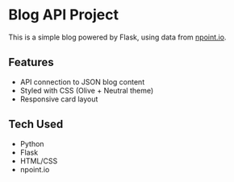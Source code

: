 # Blog API Project

This is a simple blog powered by Flask, using data from [npoint.io](https://www.npoint.io/).

## Features
- API connection to JSON blog content
- Styled with CSS (Olive + Neutral theme)
- Responsive card layout

## Tech Used
- Python
- Flask
- HTML/CSS
- npoint.io


